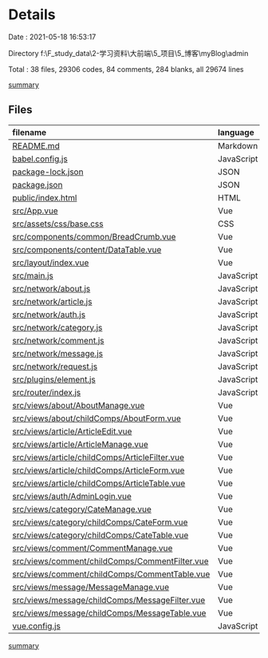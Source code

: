 # Details

Date : 2021-05-18 16:53:17

Directory f:\F_study_data\2-学习资料\大前端\5_项目\5_博客\myBlog\admin

Total : 38 files,  29306 codes, 84 comments, 284 blanks, all 29674 lines

[summary](results.md)

## Files
| filename | language | code | comment | blank | total |
| :--- | :--- | ---: | ---: | ---: | ---: |
| [README.md](/README.md) | Markdown | 19 | 0 | 6 | 25 |
| [babel.config.js](/babel.config.js) | JavaScript | 5 | 0 | 1 | 6 |
| [package-lock.json](/package-lock.json) | JSON | 26,781 | 0 | 1 | 26,782 |
| [package.json](/package.json) | JSON | 49 | 0 | 1 | 50 |
| [public/index.html](/public/index.html) | HTML | 16 | 1 | 1 | 18 |
| [src/App.vue](/src/App.vue) | Vue | 11 | 0 | 3 | 14 |
| [src/assets/css/base.css](/src/assets/css/base.css) | CSS | 25 | 3 | 6 | 34 |
| [src/components/common/BreadCrumb.vue](/src/components/common/BreadCrumb.vue) | Vue | 21 | 0 | 6 | 27 |
| [src/components/content/DataTable.vue](/src/components/content/DataTable.vue) | Vue | 218 | 8 | 19 | 245 |
| [src/layout/index.vue](/src/layout/index.vue) | Vue | 133 | 4 | 13 | 150 |
| [src/main.js](/src/main.js) | JavaScript | 13 | 2 | 6 | 21 |
| [src/network/about.js](/src/network/about.js) | JavaScript | 14 | 0 | 3 | 17 |
| [src/network/article.js](/src/network/article.js) | JavaScript | 58 | 0 | 9 | 67 |
| [src/network/auth.js](/src/network/auth.js) | JavaScript | 9 | 0 | 2 | 11 |
| [src/network/category.js](/src/network/category.js) | JavaScript | 32 | 0 | 5 | 37 |
| [src/network/comment.js](/src/network/comment.js) | JavaScript | 38 | 0 | 7 | 45 |
| [src/network/message.js](/src/network/message.js) | JavaScript | 38 | 0 | 7 | 45 |
| [src/network/request.js](/src/network/request.js) | JavaScript | 24 | 0 | 4 | 28 |
| [src/plugins/element.js](/src/plugins/element.js) | JavaScript | 71 | 0 | 14 | 85 |
| [src/router/index.js](/src/router/index.js) | JavaScript | 90 | 0 | 8 | 98 |
| [src/views/about/AboutManage.vue](/src/views/about/AboutManage.vue) | Vue | 19 | 0 | 4 | 23 |
| [src/views/about/childComps/AboutForm.vue](/src/views/about/childComps/AboutForm.vue) | Vue | 101 | 1 | 5 | 107 |
| [src/views/article/ArticleEdit.vue](/src/views/article/ArticleEdit.vue) | Vue | 27 | 0 | 4 | 31 |
| [src/views/article/ArticleManage.vue](/src/views/article/ArticleManage.vue) | Vue | 22 | 0 | 4 | 26 |
| [src/views/article/childComps/ArticleFilter.vue](/src/views/article/childComps/ArticleFilter.vue) | Vue | 128 | 0 | 10 | 138 |
| [src/views/article/childComps/ArticleForm.vue](/src/views/article/childComps/ArticleForm.vue) | Vue | 182 | 3 | 17 | 202 |
| [src/views/article/childComps/ArticleTable.vue](/src/views/article/childComps/ArticleTable.vue) | Vue | 252 | 13 | 20 | 285 |
| [src/views/auth/AdminLogin.vue](/src/views/auth/AdminLogin.vue) | Vue | 163 | 13 | 16 | 192 |
| [src/views/category/CateManage.vue](/src/views/category/CateManage.vue) | Vue | 23 | 0 | 4 | 27 |
| [src/views/category/childComps/CateForm.vue](/src/views/category/childComps/CateForm.vue) | Vue | 189 | 18 | 26 | 233 |
| [src/views/category/childComps/CateTable.vue](/src/views/category/childComps/CateTable.vue) | Vue | 108 | 6 | 15 | 129 |
| [src/views/comment/CommentManage.vue](/src/views/comment/CommentManage.vue) | Vue | 21 | 2 | 4 | 27 |
| [src/views/comment/childComps/CommentFilter.vue](/src/views/comment/childComps/CommentFilter.vue) | Vue | 80 | 0 | 4 | 84 |
| [src/views/comment/childComps/CommentTable.vue](/src/views/comment/childComps/CommentTable.vue) | Vue | 105 | 4 | 10 | 119 |
| [src/views/message/MessageManage.vue](/src/views/message/MessageManage.vue) | Vue | 21 | 2 | 4 | 27 |
| [src/views/message/childComps/MessageFilter.vue](/src/views/message/childComps/MessageFilter.vue) | Vue | 75 | 0 | 4 | 79 |
| [src/views/message/childComps/MessageTable.vue](/src/views/message/childComps/MessageTable.vue) | Vue | 100 | 4 | 10 | 114 |
| [vue.config.js](/vue.config.js) | JavaScript | 25 | 0 | 1 | 26 |

[summary](results.md)